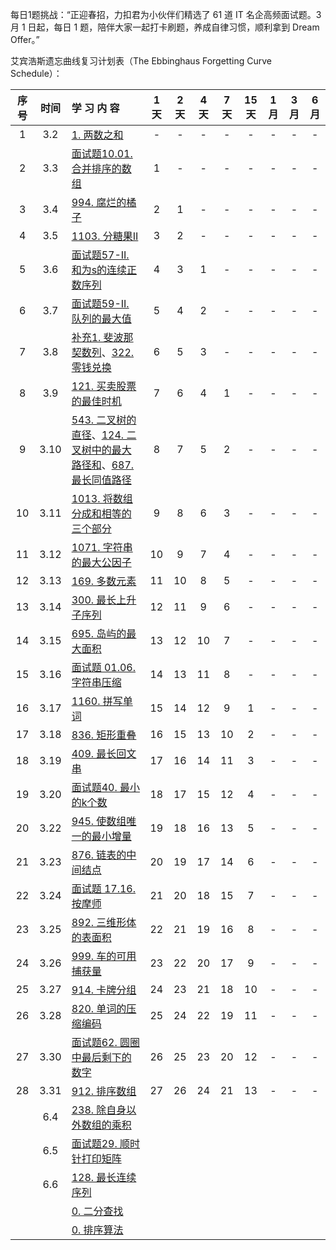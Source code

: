 每日1题挑战：“正迎春招，力扣君为小伙伴们精选了 61 道 IT 名企高频面试题。3 月 1 日起，每日 1 题，陪伴大家一起打卡刷题，养成自律习惯，顺利拿到 Dream Offer。”

艾宾浩斯遗忘曲线复习计划表（The Ebbinghaus Forgetting Curve Schedule）：

| 序号 | 时间 | 学    习    内    容 | 1天  | 2天  | 4天  | 7天  | 15天 | 1月  | 3月  | 6月  |
| :--: | :--: | :----------------------------------------------------------- | :--: | :--: | :--: | :--: | :--: | :--: | :--: | :--: |
|  1   | 3.2  | [1. 两数之和](./1.%20%E4%B8%A4%E6%95%B0%E4%B9%8B%E5%92%8C.md) |  -   |  -   |  -   |  -   |  -   |  -   |  -   |  -   |
|  2   | 3.3  | [面试题10.01. 合并排序的数组](./%E9%9D%A2%E8%AF%95%E9%A2%98%2010.01.%20%E5%90%88%E5%B9%B6%E6%8E%92%E5%BA%8F%E7%9A%84%E6%95%B0%E7%BB%84.md) |  1   |  -   |  -   |  -   |  -   |  -   |  -   |  -   |
|  3   | 3.4  | [994. 腐烂的橘子](./994.%20%E8%85%90%E7%83%82%E7%9A%84%E6%A9%98%E5%AD%90.md) |  2   |  1   |  -   |  -   |  -   |  -   |  -   |  -   |
|  4   | 3.5  | [1103. 分糖果II](./1103.%20%E5%88%86%E7%B3%96%E6%9E%9C%20II.md) |  3   |  2   |  -   |  -   |  -   |  -   |  -   |  -   |
|  5   | 3.6  | [面试题57-II. 和为s的连续正数序列](./%E9%9D%A2%E8%AF%95%E9%A2%9857%20-%20II.%20%E5%92%8C%E4%B8%BAs%E7%9A%84%E8%BF%9E%E7%BB%AD%E6%AD%A3%E6%95%B0%E5%BA%8F%E5%88%97.md) |  4   |  3   |  1   |  -   |  -   |  -   |  -   |  -   |
|  6   | 3.7  | [面试题59-II. 队列的最大值](./%E9%9D%A2%E8%AF%95%E9%A2%9859%20-%20II.%20%E9%98%9F%E5%88%97%E7%9A%84%E6%9C%80%E5%A4%A7%E5%80%BC.md) |  5   |  4   |  2   |  -   |  -   |  -   |  -   |  -   |
|  7   | 3.8  | [补充1. 斐波那契数列](./%E8%A1%A5%E5%85%851.%20%E6%96%90%E6%B3%A2%E9%82%A3%E5%A5%91%E6%95%B0%E5%88%97.md)、[322. 零钱兑换](./322.%20%E9%9B%B6%E9%92%B1%E5%85%91%E6%8D%A2.md) |  6   |  5   |  3   |  -   |  -   |  -   |  -   |  -   |
|  8   | 3.9  | [121. 买卖股票的最佳时机](./121.%20%E4%B9%B0%E5%8D%96%E8%82%A1%E7%A5%A8%E7%9A%84%E6%9C%80%E4%BD%B3%E6%97%B6%E6%9C%BA.md) |  7   |  6   |  4   |  1   |  -   |  -   |  -   |  -   |
|  9   | 3.10 | [543. 二叉树的直径](./543.%20%E4%BA%8C%E5%8F%89%E6%A0%91%E7%9A%84%E7%9B%B4%E5%BE%84.md)、[124. 二叉树中的最大路径和](./124.%20%E4%BA%8C%E5%8F%89%E6%A0%91%E4%B8%AD%E7%9A%84%E6%9C%80%E5%A4%A7%E8%B7%AF%E5%BE%84%E5%92%8C.md)、[687. 最长同值路径](./687.%20%E6%9C%80%E9%95%BF%E5%90%8C%E5%80%BC%E8%B7%AF%E5%BE%84.md) |  8   |  7   |  5   |  2   |  -   |  -   |  -   |  -   |
| 10 | 3.11 | [1013. 将数组分成和相等的三个部分](./1013.%20%E5%B0%86%E6%95%B0%E7%BB%84%E5%88%86%E6%88%90%E5%92%8C%E7%9B%B8%E7%AD%89%E7%9A%84%E4%B8%89%E4%B8%AA%E9%83%A8%E5%88%86.md) | 9 | 8 | 6 | 3 | - | - | - | - |
| 11 | 3.12 | [1071. 字符串的最大公因子](./1071.%20%E5%AD%97%E7%AC%A6%E4%B8%B2%E7%9A%84%E6%9C%80%E5%A4%A7%E5%85%AC%E5%9B%A0%E5%AD%90.md) | 10 | 9 | 7 | 4 | - | - | - | - |
| 12 | 3.13 | [169. 多数元素](./169.%20%E5%A4%9A%E6%95%B0%E5%85%83%E7%B4%A0.md) | 11 | 10 | 8 | 5 | - | - | - | - |
| 13 | 3.14 | [300. 最长上升子序列](./300.%20%E6%9C%80%E9%95%BF%E4%B8%8A%E5%8D%87%E5%AD%90%E5%BA%8F%E5%88%97.md) | 12 | 11 | 9 | 6 | - | - | - | - |
| 14 | 3.15 | [695. 岛屿的最大面积](./695.%20%E5%B2%9B%E5%B1%BF%E7%9A%84%E6%9C%80%E5%A4%A7%E9%9D%A2%E7%A7%AF.md) | 13 | 12 | 10 | 7 | - | - | - | - |
| 15 | 3.16 | [面试题 01.06. 字符串压缩](./%E9%9D%A2%E8%AF%95%E9%A2%98%2001.06.%20%E5%AD%97%E7%AC%A6%E4%B8%B2%E5%8E%8B%E7%BC%A9.md) | 14 | 13 | 11 | 8 | - | - | - | - |
| 16 | 3.17 | [1160. 拼写单词](./1160.%20%E6%8B%BC%E5%86%99%E5%8D%95%E8%AF%8D.md) | 15 | 14 | 12 | 9 | 1 | - | - | - |
| 17 | 3.18 | [836. 矩形重叠](./836.%20%E7%9F%A9%E5%BD%A2%E9%87%8D%E5%8F%A0.md) | 16 | 15 | 13 | 10 | 2 | - | - | - |
| 18 | 3.19 | [409. 最长回文串](./409.%20%E6%9C%80%E9%95%BF%E5%9B%9E%E6%96%87%E4%B8%B2.md) | 17 | 16 | 14 | 11 | 3 | - | - | - |
| 19 | 3.20 | [面试题40. 最小的k个数](./%E9%9D%A2%E8%AF%95%E9%A2%9840.%20%E6%9C%80%E5%B0%8F%E7%9A%84k%E4%B8%AA%E6%95%B0.md) | 18 | 17 | 15 | 12 | 4 | - | - | - |
| 20 | 3.22 | [945. 使数组唯一的最小增量](./945.%20%E4%BD%BF%E6%95%B0%E7%BB%84%E5%94%AF%E4%B8%80%E7%9A%84%E6%9C%80%E5%B0%8F%E5%A2%9E%E9%87%8F.md) | 19 | 18 | 16 | 13 | 5 | - | - | - |
| 21 | 3.23 | [876. 链表的中间结点](./876.%20%E9%93%BE%E8%A1%A8%E7%9A%84%E4%B8%AD%E9%97%B4%E7%BB%93%E7%82%B9.md) | 20 | 19 | 17 | 14 | 6 | - | - | - |
| 22 | 3.24 | [面试题 17.16. 按摩师](./%E9%9D%A2%E8%AF%95%E9%A2%98%2017.16.%20%E6%8C%89%E6%91%A9%E5%B8%88.md) | 21 | 20 | 18 | 15 | 7 | - | - | - |
| 23 | 3.25 | [892. 三维形体的表面积](./892.%20%E4%B8%89%E7%BB%B4%E5%BD%A2%E4%BD%93%E7%9A%84%E8%A1%A8%E9%9D%A2%E7%A7%AF.md) | 22 | 21 | 19 | 16 | 8 | - | - | - |
| 24 | 3.26 | [999. 车的可用捕获量](./999.%20%E8%BD%A6%E7%9A%84%E5%8F%AF%E7%94%A8%E6%8D%95%E8%8E%B7%E9%87%8F.md) | 23 | 22 | 20 | 17 | 9 | - | - | - |
| 25 | 3.27 | [914. 卡牌分组](./914.%20%E5%8D%A1%E7%89%8C%E5%88%86%E7%BB%84.md) | 24 | 23 | 21 | 18 | 10 | - | - | - |
| 26 | 3.28 | [820. 单词的压缩编码](./820.%20%E5%8D%95%E8%AF%8D%E7%9A%84%E5%8E%8B%E7%BC%A9%E7%BC%96%E7%A0%81.md) | 25 | 24 | 22 | 19 | 11 | - | - | - |
| 27 | 3.30 | [面试题62. 圆圈中最后剩下的数字](./%E9%9D%A2%E8%AF%95%E9%A2%9862.%20%E5%9C%86%E5%9C%88%E4%B8%AD%E6%9C%80%E5%90%8E%E5%89%A9%E4%B8%8B%E7%9A%84%E6%95%B0%E5%AD%97.md) | 26 | 25 | 23 | 20 | 12 | - | - | - |
| 28 | 3.31 | [912. 排序数组](./912.%20%E6%8E%92%E5%BA%8F%E6%95%B0%E7%BB%84.md) | 27 | 26 | 24 | 21 | 13 | - | - | - |
|  | 6.4 | [238. 除自身以外数组的乘积](./238.%20%E9%99%A4%E8%87%AA%E8%BA%AB%E4%BB%A5%E5%A4%96%E6%95%B0%E7%BB%84%E7%9A%84%E4%B9%98%E7%A7%AF.md) |  |  |  |  |  |  |  |  |
| | 6.5 | [面试题29. 顺时针打印矩阵](./%E9%9D%A2%E8%AF%95%E9%A2%9829.%20%E9%A1%BA%E6%97%B6%E9%92%88%E6%89%93%E5%8D%B0%E7%9F%A9%E9%98%B5.md) | | | | | | | | |
| | 6.6 | [128. 最长连续序列](./128.%20%E6%9C%80%E9%95%BF%E8%BF%9E%E7%BB%AD%E5%BA%8F%E5%88%97.md) | | | | | | | | |
| |  | [0. 二分查找](./0.%20二分查找.md) | | | | | | | | |
| | | [0. 排序算法](./0.%20排序算法.md) | | | | | | | | |


